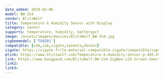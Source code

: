 ```yaml
---
date_added: 2020-02-06
model: BW-IS4
vendor: BlitzWolf
title: Temperature & Humidity Sensor with Display
category: sensor
supports: temperature, humidity, batterypct
image: /assets/images/devices/BlitzWolf_BW-IS4.jpg
zigbeemodel: ['TS0201']
compatible: [z2m,iob,zigate,tasmota,deconz]
zigate: https://zigate.fr/le-materiel-compatible-zigate/compatible/capteurdetempraturehumidittuya
mlink: https://www.blitzwolf.com/Temperature-&-Humidity-Sensor-p-445.html
link: https://www.banggood.com/BlitzWolf-BW-IS4-ZigBee-LCD-Screen-Smart-Home-Temperature-Humidity-Sensor-Thermometer-Hygrometer-p-1604349.html
link2: 
link3: 
---
```

